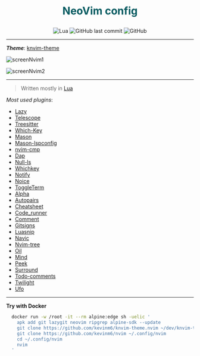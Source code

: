 # <p align="center" style="color: #015A60">NeoVim config</p>

<p align="center">
<img alt="Lua"
   src="https://img.shields.io/badge/Lua-2C2D72?style=flat&logo=lua&logoColor=white">
<img alt="GitHub last commit" src="https://img.shields.io/github/last-commit/kevinm6/nvim?style=flat">
<img alt="GitHub" src="https://img.shields.io/github/license/kevinm6/nvim?style=flat">
</p>


---

***Theme***: [knvim-theme](https://github.com/kevinm6/knvim-theme.nvim)

![screenNvim1](https://user-images.githubusercontent.com/72861758/210419269-658f8659-9a7b-422b-b1cb-b6afcc67aa07.png)

![screenNvim2](https://user-images.githubusercontent.com/72861758/210419286-5784a479-729d-4e9a-8ccd-460704b28b9e.png)

---

> Written mostly in [Lua](https://www.lua.org/)

_Most used plugins_:  

- [Lazy](https://github.com/folke/lazy.nvim)
- [Telescope](https://github.com/nvim-telescope/telescope.nvim)
- [Treesitter](https://github.com/nvim-treesitter/nvim-treesitter)
- [Which-Key](https://github.com/folke/which-key.nvim)
- [Mason](https://github.com/williamboman/mason.nvim)
- [Mason-lspconfig](https://github.com/williamboman/mason-lspconfig.nvim)
- [nvim-cmp](https://github.com/hrsh7th/nvim-cmp)
- [Dap](https://github.com/mfussenegger/nvim-dap)
- [Null-ls](https://github.com/jose-elias-alvarez/null-ls.nvim)
- [Whichkey](https://github.com/folke/which-key.nvim)
- [Notify](https://github.com/rcarriga/nvim-notify)
- [Noice](https://github.com/folke/noice.nvim)
- [ToggleTerm](https://github.com/akinsho/toggleterm.nvim)
- [Alpha](https://github.com/goolord/alpha-nvim)
- [Autopairs](https://github.com/windwp/nvim-autopairs)
- [Cheatsheet](https://github.com/Djancyp/cheat-sheet)
- [Code_runner](https://github.com/CRAG666/code_runner.nvim)
- [Comment](https://github.com/numToStr/Comment.nvim)
- [Gitsigns](https://github.com/lewis6991/gitsigns.nvim)
- [Luasnip](https://github.com/L3MON4D3/LuaSnip)
- [Navic](https://github.com/SmiteshP/nvim-navic)
- [Nvim-tree](https://github.com/kyazdani42/nvim-tree.lua)
- [Oil](https://github.com/stevearc/oil.nvim)
- [Mind](https://github.com/phaazon/mind.nvim)
- [Peek](https://github.com/toppair/peek.nvim)
- [Surround](https://github.com/ur4ltz/surround.nvim)
- [Todo-comments](https://github.com/folke/todo-comments.nvim)
- [Twilight](https://github.com/folke/twilight.nvim)
- [Ufo](https://github.com/kevinhwang91/nvim-ufo)

---

**Try with Docker**

```bash
  docker run -w /root -it --rm alpine:edge sh -uelic '
    apk add git lazygit neovim ripgrep alpine-sdk --update
    git clone https://github.com/kevinm6/knvim-theme.nvim ~/dev/knvim-theme.nvim
    git clone https://github.com/kevinm6/nvim ~/.config/nvim
    cd ~/.config/nvim
    nvim
  '
```
